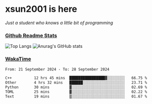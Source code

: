 # xsun2001 is here

*Just a student who knows a little bit of programming*

### [Github Readme Stats](https://github.com/anuraghazra/github-readme-stats)

![Top Langs](https://github-readme-stats.vercel.app/api/top-langs/?username=xsun2001&layout=compact&theme=radical) ![Anurag's GitHub stats](https://github-readme-stats.vercel.app/api?username=xsun2001&show_icons=true&theme=radical)

### [WakaTime](https://wakatime.com)

<!--START_SECTION:waka-->

```txt
From: 21 September 2024 - To: 28 September 2024

C++          12 hrs 45 mins  ████████████████▓░░░░░░░░   66.75 %
Other        4 hrs 32 mins   ██████░░░░░░░░░░░░░░░░░░░   23.71 %
Python       30 mins         ▓░░░░░░░░░░░░░░░░░░░░░░░░   02.69 %
TOML         25 mins         ▓░░░░░░░░░░░░░░░░░░░░░░░░   02.22 %
Text         19 mins         ▒░░░░░░░░░░░░░░░░░░░░░░░░   01.67 %
```

<!--END_SECTION:waka-->
